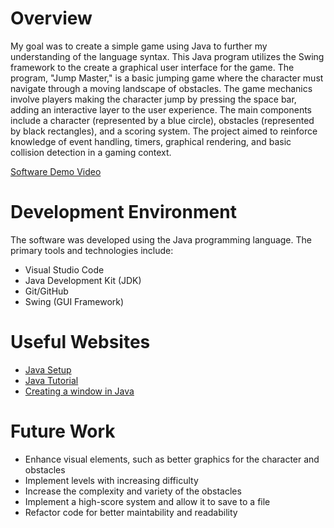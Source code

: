 # Overview

My goal was to create a simple game using Java to further my understanding of the language syntax. This Java program utilizes the Swing framework to the create a graphical user interface for the game.
The program, "Jump Master," is a basic jumping game where the character must navigate through a moving landscape of obstacles. The game mechanics involve players making the character jump by pressing the space bar, adding an interactive layer to the user experience. 
The main components include a character (represented by a blue circle), obstacles (represented by black rectangles), and a scoring system. 
The project aimed to reinforce knowledge of event handling, timers, graphical rendering, and basic collision detection in a gaming context.

[Software Demo Video](http://youtube.link.goes.here)

# Development Environment

The software was developed using the Java programming language. The primary tools and technologies include: 
- Visual Studio Code 
- Java Development Kit (JDK)
- Git/GitHub
- Swing (GUI Framework)

# Useful Websites

- [Java Setup](https://www.youtube.com/watch?v=Rp1UZsPuO04&t=995s)
- [Java Tutorial](https://www.w3schools.com/java/default.asp)
- [Creating a window in Java](https://www.w3schools.com/java/default.asp)

# Future Work

- Enhance visual elements, such as better graphics for the character and obstacles
- Implement levels with increasing difficulty
- Increase the complexity and variety of the obstacles 
- Implement a high-score system and allow it to save to a file
- Refactor code for better maintability and readability
